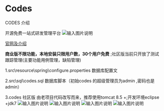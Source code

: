 # Codes

CODES 介绍

 开源免费一站式研发管理平台
![输入图片说明](https://github.com/codes-1/icodes/WebRoot/5.png)

 [官网及介绍](http://icodes.work)


 **商业版不限功能，本地安装只限用户数，30个用户免费** ;社区版当前只开放了测试跟踪管理(主要功能用例管理，缺陷管理)


1.src\resource\spring\configure.properties 数据库配置文

2.src\sql\codes.sql 数据库脚本（初始codes 的超级管理员为admin ,密码也是admin）

3.codes 社区版 由老项目代码改写而来，推荐使用tomcat 8.5 +;开发环境eclipse +jdk7
![输入图片说明](https://github.com/codes-1/icodes/WebRoot/1.png)
![输入图片说明](https://github.com/codes-1/icodes/WebRoot/2.png)
![输入图片说明](https://github.com/codes-1/icodes/WebRoot/3.jpg)
![输入图片说明](https://github.com/codes-1/icodes/WebRoot/4.png)
